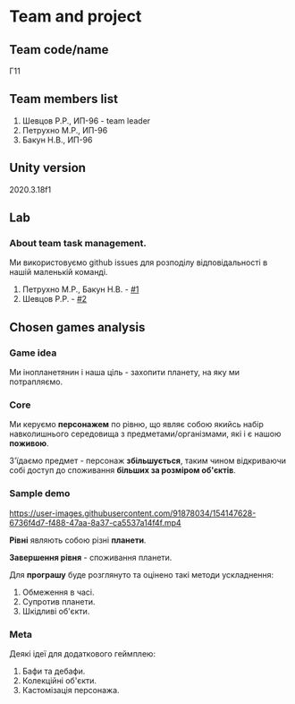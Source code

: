 # Team and project
## Team code/name
Г11
## Team members list
1. Шевцов Р.Р., ИП-96 - team leader
2. Петрухно М.Р., ИП-96 
3. Бакун Н.В., ИП-96

## Unity version
2020.3.18f1

## Lab
### About team task management. 

Ми використовуємо github issues для розподілу відповідальності в нашій маленькій команді.

1. Петрухно М.Р., Бакун Н.В. - [#1](/../..//issues/1)
2. Шевцов Р.Р. - [#2](/../..//issues/2)

## Chosen games analysis
### Game idea
Ми інопланетянин і наша ціль - захопити планету, на яку ми потрапляємо.

### Core
Ми керуємо **персонажем** по рівню, що являє собою якийсь набір навколишнього середовища з предметами/організмами, які і є нашою **поживою**.

З'їдаємо предмет - персонаж **збільшується**, таким чином відкриваючи собі доступ до споживання **більших за розміром об'єктів**.
### Sample demo

https://user-images.githubusercontent.com/91878034/154147628-6736f4d7-f488-47aa-8a37-ca5537a14f4f.mp4

**Рівні** являють собою різні **планети**.

**Завершення рівня** - споживання планети.

Для **програшу** буде розглянуто та оцінено такі методи ускладнення: 
1. Обмеження в часі.
2. Супротив планети.
3. Шкідливі об'єкти.

### Meta
Деякі ідеї для додаткового геймплею:
1. Бафи та дебафи.
2. Колекційні об'єкти.
3. Кастомізація персонажа.
